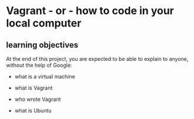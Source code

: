 # Vagrant - or - how to code in your local computer

## learning objectives

At the end of this project, you are expected to be able to explain to anyone, without the help of Google:

* what is a virtual machine

* what is Vagrant

* who wrote Vagrant

* what is Ubuntu

